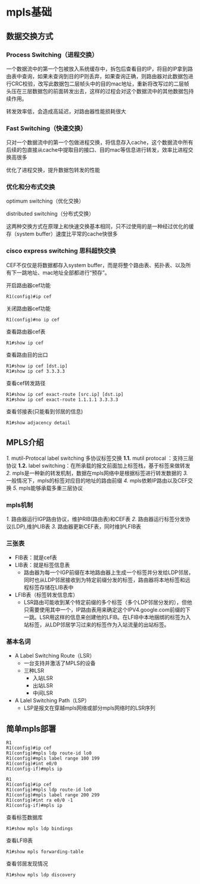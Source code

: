 # mpls基础

## 数据交换方式

### Process Switching（进程交换）

一个数据流中的第一个包被放入系统缓存中，拆包后查看目的IP，将目的IP拿到路由表中查询，如果未查询到目的IP则丢弃，如果查询正确，则路由器对此数据包进行CRC校验，改写此数据包二层帧头中的目的mac地址，重新将改写过的二层帧头压在三层数据包的前面转发出去，这样的过程会对这个数据流中的其他数据包持续作用。

转发效率低，会造成高延迟，对路由器性能损耗很大

### Fast Switching（快速交换）

只对一个数据流中的第一个包做进程交换，将信息存入cache，这个数据流中所有后续的包直接从cache中提取目的接口、目的mac等信息进行转发，效率比进程交换高很多

优化了进程交换，提升数据包转发的性能

### 优化和分布式交换

optimum switching（优化交换）

distributed switching（分布式交换）

这两种交换方式在原理上和快速交换基本相同，只不过使用的是一种经过优化的缓存（system buffer）速度比平常的cache快很多

### cisco express switching 思科超快交换

CEF不仅仅是将数据都存入system buffer，而是将整个路由表、拓扑表、以及所有下一跳地址、mac地址全部都进行“预存”。

开启路由器cef功能

    R1(config)#ip cef

关闭路由器cef功能

    R1(config)#no ip cef

查看路由器cef表

    R1#show ip cef

查看路由目的出口

    R1#show ip cef [dst.ip]
    R1#show ip cef 3.3.3.3

查看cef转发路径

    R1#show ip cef exact-route [src.ip] [dst.ip]
    R1#show ip cef exact-route 1.1.1.1 3.3.3.3

查看邻接表(只能看到邻居的信息)

    R1#show adjacency detail

## MPLS介绍

*1.* mutil-Protocal label switching 多协议标签交换
**1.1.**  mutil protocal ：支持三层协议
**1.2.** label switching：在所承载的报文前面加上标签栈，基于标签来做转发
*2.* mpls是一种新的转发机制，数据在mpls网络中是根据标签进行转发数据的
*3.* 一般情况下，mpls的标签对应目的地址的路由前缀
*4.* mpls依赖IP路由以及CEF交换
*5.* mpls能够承载多重三层协议

### mpls机制

*1.* 路由器运行IGP路由协议，维护RIB(路由表)和CEF表
*2.* 路由器运行标签分发协议(LDP),维护LIB表
*3.* 路由器更新CEF表，同时维护LFIB表

### 三张表

- FIB表：就是cef表
- LIB表：就是标签信息表
  - 路由器为每一个IGP前缀在本地路由器上生成一个标签并分发给LDP邻居，同时也从LDP邻居接收到为特定前缀分发的标签，路由器将本地标签和远程标签存储在LIB表中
- LFIB表（标签转发信息库）
  - LSR路由可能收到某个特定前缀的多个标签（多个LDP邻居分发的），但他只需要使用其中一个，IP路由表用来确定这个IPV4.google.com前缀的下一跳。LSR用这样的信息来创建他的LFIB。在LFIB中本地捆绑的标签为入站标签，从LDP邻居学习过来的标签作为入站流量的出站标签。

### 基本名词

- A Label Switching Route（LSR）
  - 一台支持并激活了MPLS的设备
  - 三种LSR
    - 入站LSR
    - 出站LSR
    - 中间LSR
- A Lalel Switching Path（LSP）
  - LSP是报文在穿越mpls网络或部分mpls网络时的LSR序列
  
## 简单mpls部署

```route cmd
R1
R1(config)#ip cef
R1(config)#mpls ldp route-id lo0
R1(config)#mpls label range 100 199
R1(config)#int e0/0
R1(config-if)#mpls ip

R1
R1(config)#ip cef
R1(config)#mpls ldp route-id lo0
R1(config)#mpls label range 200 299
R1(config)#int ra e0/0 -1
R1(config-if)#mpls ip
```

查看标签数据库

```route cmd
R1#show mpls ldp bindings
```

查看LFIB表

```route cmd
R1#show mpls forwarding-table
```

查看邻居发现情况

```route cmd
R1#show mpls ldp discovery
```

